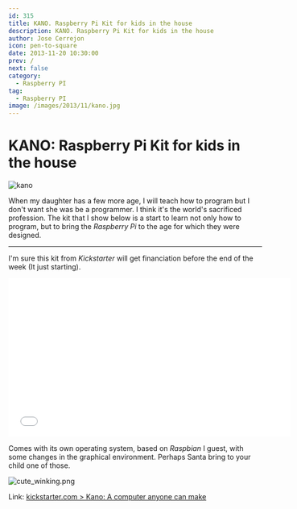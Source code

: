 ```yaml
---
id: 315
title: KANO. Raspberry Pi Kit for kids in the house
description: KANO. Raspberry Pi Kit for kids in the house
author: Jose Cerrejon
icon: pen-to-square
date: 2013-11-20 10:30:00
prev: /
next: false
category:
  - Raspberry PI
tag:
  - Raspberry PI
image: /images/2013/11/kano.jpg
---
```


# KANO: Raspberry Pi Kit for kids in the house

![kano](/images/2013/11/kano.jpg)

When my daughter has a few more age, I will teach how to program but I don't want she was be a programmer. I think it's the world's sacrificed profession. The kit that I show below is a start to learn not only how to program, but to bring the *Raspberry Pi* to the age for which they were designed.

- - -
I'm sure this kit from *Kickstarter* will get financiation before the end of the week (It just starting).

<iframe width="560" height="315" src="//www.youtube.com/embed/iNc6NRX2JG4" frameborder="0" allowfullscreen></iframe>

Comes with its own operating system, based on *Raspbian* I guest, with some changes in the graphical environment. Perhaps Santa bring to your child one of those.

![cute_winking.png](/css/sm/cute_winking.png)

Link: [kickstarter.com > Kano: A computer anyone can make](http://www.kickstarter.com/projects/alexklein/kano-a-computer-anyone-can-make)